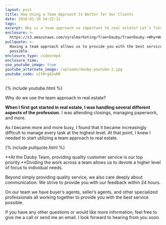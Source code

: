 ```yaml
---
layout: post
title: How Using a Team Approach Is Better for Our Clients
date: 2018-01-10 14:22:11
tags:
excerpt: Why is a team approach so important to real estate? Let’s find out.
enclosure: >-
  https://s3.amazonaws.com/vyralmarketing/Trae+Dauby/Trae+Dauby-+Why+We+Use+the+Team+Approach+in+Real+Estate.mp4
pullquote: >-
  Having a team approach allows us to provide you with the best service
  possible.
enclosure_type: video/mp4
enclosure_time:
use_youtube_image: true
youtube_alternate_image: /uploads/dauby-youtube-2.jpg
youtube_code: uItMrgA2wN8
---
```



{% include youtube.html %}

Why do we use the team approach in real estate?

**When I first got started in real estate, I was handling several different aspects of the profession.** I was attending closings, managing paperwork, and more.

As I became more and more busy, I found that it became increasingly difficult to manage every task at the highest level. At that point, I knew I needed to start utilizing a team approach to real estate.

{% include pullquote.html %}

**At the Dauby Team, providing quality customer service is our top priority.**Dividing the work across a team allows us to devote a higher level of focus to individual needs.

Beyond simply providing quality service, we also care deeply about communication. We strive to provide you with our feedback within 24 hours.

On our team we have buyer’s agents, seller’s agents, and other specialized professionals all working together to provide you with the best service possible.

If you have any other questions or would like more information, feel free to give me a call or send me an email. I look forward to hearing from you soon.
